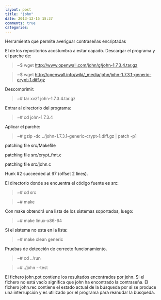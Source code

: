 ```yaml
---
layout: post
title: "john"
date: 2013-12-15 18:37
comments: true
categories: 
---
```

Herramienta que permite averiguar contraseñas encriptadas

El de los repositorios acostumbra a estar capado. Descargar el programa y el parche de:

>~$ wget http://www.openwall.com/john/g/john-1.7.3.4.tar.gz

>~$ wget http://openwall.info/wiki/_media/john/john-1.7.3.1-generic-crypt-1.diff.gz

Descomprimir:

>~# tar xvzf john-1.7.3.4.tar.gz

Entrar al directorio del programa:

>~# cd john-1.7.3.4

Aplicar el parche:

>~# gzip -dc ../john-1.7.3.1-generic-crypt-1.diff.gz | patch -p1

patching file src/Makefile

patching file src/crypt_fmt.c

patching file src/john.c

Hunk #2 succeeded at 67 (offset 2 lines).

El directorio donde se encuentra el código fuente es src:

>~# cd src

>~# make

Con make obtendrá una lista de los sistemas soportados, luego:

>~# make linux-x86-64

Si el sistema no esta en la lista:

>~# make clean generic

Pruebas de detección de correcto funcionamiento.

>~# cd ../run

>~# ./john --test

El fichero john.pot contiene los resultados encontrados por john. Si el fichero no está vacío significa que john ha encontrado la contraseña. El fichero john.rec contiene el estado actual de la búsqueda por si se produce una interrupción y es utilizado por el programa para reanudar la búsqueda.


